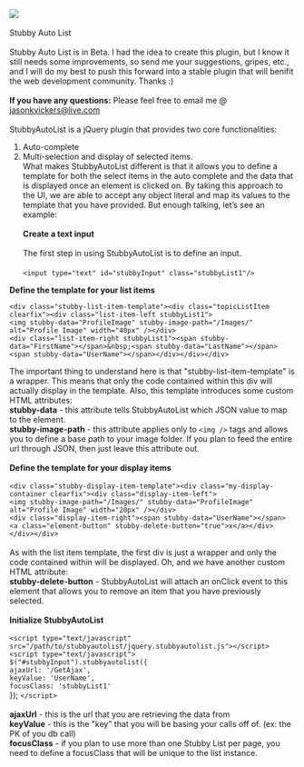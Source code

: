 <img src="http://www.stubbyui.com/images/stubby-mock.png" /><br /><br />
Stubby Auto List<br /><br />
Stubby Auto List is in Beta. I had the idea to create this plugin, but I know it still needs some improvements, so send me your suggestions, gripes, etc., and I will do my best to push this forward into a stable plugin that will benifit the web development community. Thanks :)
<br /><br />
**If you have any questions:**
Please feel free to email me @ jasonkvickers@live.com
<br /><br />
StubbyAutoList is a jQuery plugin that provides two core functionalities:<br />
1.	Auto-complete<br />
2.	Multi-selection and display of selected items.<br />
What makes StubbyAutoList different is that it allows you to define a template for both the select items in the auto complete and the data that is displayed once an element is clicked on. By taking this approach to the UI, we are able to accept any object literal and map its values to the template that you have provided. But enough talking, let’s see an example:
<br /><br />
**Create a text input**<br /><br />
The first step in using StubbyAutoList is to define an input.<br /><br />
`<input type="text" id="stubbyInput" class="stubbyList1"/>`

**Define the template for your list items**

`<div class="stubby-list-item-template"><div class="topicListItem clearfix"><div class="list-item-left stubbyList1">`<br />
`<img stubby-data="ProfileImage" stubby-image-path="/Images/" alt="Profile Image" width="40px" /></div>`<br />
`<div class="list-item-right stubbyList1"><span stubby-data="FirstName"></span>&nbsp;<span stubby-data="LastName"></span>`<br /> 
`<span stubby-data="UserName"></span></div></div></div>`

The important thing to understand here is that "stubby-list-item-template" is a wrapper. This means that only the code contained within this div will actually display in the template. Also, this template introduces some custom HTML attributes:<br />
**stubby-data** - this attribute tells StubbyAutoList which JSON value to map to the element.
<br />**stubby-image-path** - this attribute applies only to `<img />` tags and allows you to define a base path to your image folder. If you plan to feed the entire url through JSON, then just leave this attribute out.
<br /><br />
**Define the template for your display items**<br /><br />
`<div class="stubby-display-item-template"><div class="my-display-container clearfix"><div class="display-item-left">`<br />
`<img stubby-image-path="/Images/" stubby-data="ProfileImage" alt="Profile Image" width="20px" /></div>`<br />
`<div class="display-item-right"><span stubby-data="UserName"></span>`<br />
`<a class="element-button" stubby-delete-button="true">x</a></div></div></div>`
<br /><br />
As with the list item template, the first div is just a wrapper and only the code contained within will be displayed. Oh, and we have another custom HTML attribute:<br />
**stubby-delete-button** - StubbyAutoList will attach an onClick event to this element that allows you to remove an item that you have previously selected.
<br /><br />
**Initialize StubbyAutoList**
<br /><br />
`<script type="text/javascript" src="/path/to/stubbyautolist/jquery.stubbyautolist.js"></script>`<br />
`<script type="text/javascript">`<br />
    `$("#stubbyInput").stubbyautolist({`<br />
        `ajaxUrl: '/GetAjax',`<br />
        `keyValue: 'UserName',`<br />
        `focusClass: 'stubbyList1'`<br />
    });
`</script>`
<br /><br />
**ajaxUrl** - this is the url that you are retrieving the data from<br />
**keyValue** - this is the "key" that you will be basing your calls off of. (ex: the PK of you db call)<br />
**focusClass** - if you plan to use more than one Stubby List per page, you need to define a focusClass that will be unique to the list instance.